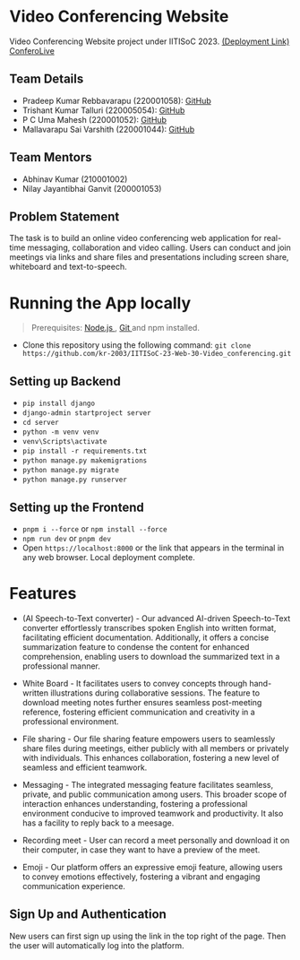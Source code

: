 # Video Conferencing Website
Video Conferencing Website project under IITISoC 2023. <a href = "https://iiti-so-c-23-web-40-video-conferencing-1xdm.vercel.app/" target = "blank"> (Deployment Link) ConferoLive </a>

## Team Details
- Pradeep Kumar Rebbavarapu (220001058): <a href = "https://github.com/Pradeep-Kumar-Rebbavarapu/" target = "blank"> GitHub </a>
- Trishant Kumar Talluri (220005054): <a href = "https://github.com/TRISHANT131104/" target = "blank"> GitHub </a>
- P C Uma Mahesh (220001052): <a href = "https://github.com/Hi-TechMissile/" target = "blank"> GitHub </a>
- Mallavarapu Sai Varshith (220001044): [GitHub](https://github.com/SaiVarshithBeginner/)

## Team Mentors
- Abhinav Kumar (210001002)
- Nilay Jayantibhai Ganvit (200001053)

## Problem Statement
The task is to build an online video conferencing web application for real-time messaging, collaboration and video calling. Users can conduct and join meetings via links and share files and presentations including screen share, whiteboard and text-to-speech.

# Running the App locally

> Prerequisites: <a href = "https://nodejs.org/en/" target = "blank"> Node.js </a>, <a href = "https://git-scm.com/" target = "blank"> Git </a> and npm installed.

- Clone this repository using the following command:
    ```git clone https://github.com/kr-2003/IITISoC-23-Web-30-Video_conferencing.git```

## Setting up Backend

  * ```pip install django```
  * ```django-admin startproject server```
  * ```cd server```
  * ```python -m venv venv```
  * ```venv\Scripts\activate```
  * ```pip install -r requirements.txt```
  * ```python manage.py makemigrations```
  * ```python manage.py migrate```
  * ```python manage.py runserver```

## Setting up the Frontend

  * ```pnpm i --force``` or ```npm install --force```
  * ```npm run dev``` or ```pnpm dev```
  * Open ```https://localhost:8000``` or the link that appears in the terminal in any web browser. Local deployment complete.

# Features
  * (AI Speech-to-Text converter) - Our advanced AI-driven Speech-to-Text converter effortlessly transcribes spoken English into written format, facilitating efficient documentation. Additionally, it offers a concise summarization feature to condense the content for enhanced comprehension, enabling users to download the summarized text in a professional manner.

  * White Board - It facilitates users to convey concepts through hand-written illustrations during collaborative sessions. The feature to download meeting notes further ensures seamless post-meeting reference, fostering efficient communication and creativity in a professional environment.

  * File sharing - Our file sharing feature empowers users to seamlessly share files during meetings, either publicly with all members or privately with individuals. This enhances collaboration, fostering a new level of seamless and efficient teamwork.

  * Messaging - The integrated messaging feature facilitates seamless, private, and public communication among users. This broader scope of interaction enhances understanding, fostering a professional environment conducive to improved teamwork and productivity. It also has a facility to reply back to a meesage.

  * Recording meet - User can record a meet personally and download it on their computer, in case they want to have a preview of the meet. 

  * Emoji - Our platform offers an expressive emoji feature, allowing users to convey emotions effectively, fostering a vibrant and engaging communication experience.


## Sign Up and Authentication 

  New users can first sign up using the link in the top right of the page. Then the user will automatically log into the platform. 
